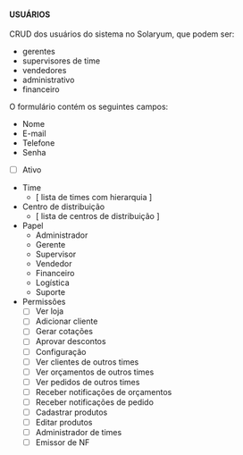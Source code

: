 #### USUÁRIOS

CRUD dos usuários do sistema no Solaryum, que podem ser:
- gerentes
- supervisores de time
- vendedores
- administrativo
- financeiro

O formulário contém os seguintes campos:

- Nome
- E-mail
- Telefone
- Senha
- [ ] Ativo
- Time
    - [ lista de times com hierarquia ]
- Centro de distribuição
    - [ lista de centros de distribuição ]
- Papel
    - Administrador
    - Gerente
    - Supervisor
    - Vendedor
    - Financeiro
    - Logística
    - Suporte
- Permissões
    - [ ] Ver loja
    - [ ] Adicionar cliente
    - [ ] Gerar cotações
    - [ ] Aprovar descontos
    - [ ] Configuração
    - [ ] Ver clientes de outros times
    - [ ] Ver orçamentos de outros times
    - [ ] Ver pedidos de outros times
    - [ ] Receber notificações de orçamentos
    - [ ] Receber notificações de pedido
    - [ ] Cadastrar produtos
    - [ ] Editar produtos
    - [ ] Administrador de times
    - [ ] Emissor de NF
